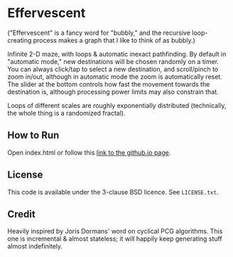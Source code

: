 # Effervescent

("Effervescent" is a fancy word for "bubbly," and the recursive
loop-creating process makes a graph that I like to think of as bubbly.)

Infinite 2-D maze, with loops & automatic inexact pathfinding. By
default in "automatic mode," new destinations will be chosen randomly on
a timer. You can always click/tap to select a new destination, and
scroll/pinch to zoom in/out, although in automatic mode the zoom is
automatically reset. The slider at the bottom controls how fast the
movement towards the destination is, although processing power limits may
also constrain that.

Loops of different scales are roughly exponentially distributed
(technically, the whole thing is a randomized fractal).

## How to Run

Open index.html or follow this [link to the github.io
page](https://solsword.github.io/effervescent/).

## License

This code is available under the 3-clause BSD licence. See `LICENSE.txt`.

## Credit

Heavily inspired by Joris Dormans' word on cyclical PCG algorithms. This
one is incremental & almost stateless; it will happily keep generating
stuff almost indefinitely.

